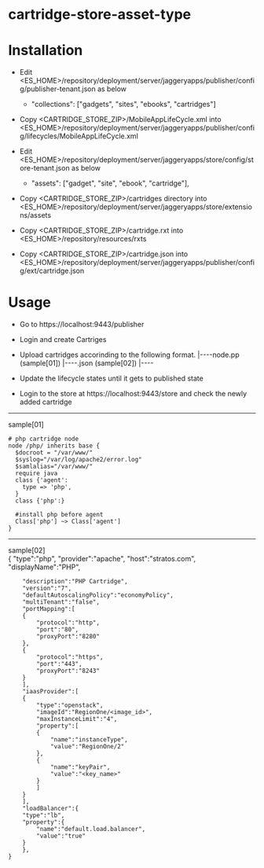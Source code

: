 cartridge-store-asset-type
===============

Installation
============

* Edit <ES_HOME>/repository/deployment/server/jaggeryapps/publisher/config/publisher-tenant.json as below
	- "collections": ["gadgets", "sites", "ebooks", "cartridges"]

* Copy <CARTRIDGE_STORE_ZIP>/MobileAppLifeCycle.xml into <ES_HOME>/repository/deployment/server/jaggeryapps/publisher/config/lifecycles/MobileAppLifeCycle.xml

* Edit <ES_HOME>/repository/deployment/server/jaggeryapps/store/config/store-tenant.json as below
	- "assets": ["gadget", "site", "ebook", "cartridge"],

* Copy <CARTRIDGE_STORE_ZIP>/cartridges directory into <ES_HOME>/repository/deployment/server/jaggeryapps/store/extensions/assets

* Copy <CARTRIDGE_STORE_ZIP>/cartridge.rxt into <ES_HOME>/repository/resources/rxts

* Copy <CARTRIDGE_STORE_ZIP>/cartridge.json into <ES_HOME>/repository/deployment/server/jaggeryapps/publisher/config/ext/cartridge.json


Usage
=====

* Go to https://localhost:9443/publisher
* Login and create Cartriges
* Upload cartridges accorinding to the following format.
    <catrtidge-name>
	|----node.pp (sample[01])
	|----<catrridge-name>.json (sample[02])
	|----<cartridge-artifacts>


* Update the lifecycle states until it gets to published state
* Login to the store at https://localhost:9443/store and check the newly added cartridge


-----------------------------------------------------------------------------------------
sample[01]

	# php cartridge node
	node /php/ inherits base {
	  $docroot = "/var/www/"
	  $syslog="/var/log/apache2/error.log"
	  $samlalias="/var/www/"
	  require java
	  class {'agent':
	    type => 'php',
	  }
	  class {'php':}
	  
	  #install php before agent
	  Class['php'] ~> Class['agent']
	}


-----------------------------------------------------------------------------------------
sample[02]	
	{
	    "type":"php",
	    "provider":"apache",
	    "host":"stratos.com",
	    "displayName":"PHP",
	 
	    "description":"PHP Cartridge",
	    "version":"7",
	    "defaultAutoscalingPolicy":"economyPolicy",
	    "multiTenant":"false",
	    "portMapping":[
		{
		    "protocol":"http",
		    "port":"80",
		    "proxyPort":"8280"
		},
		{
		    "protocol":"https",
		    "port":"443",
		    "proxyPort":"8243"
		}
	    ],
	    "iaasProvider":[
		{
		    "type":"openstack",
		    "imageId":"RegionOne/<image_id>",
		    "maxInstanceLimit":"4",
		    "property":[
		    {
		        "name":"instanceType",
		        "value":"RegionOne/2"
		    },
		    {
		        "name":"keyPair",
		        "value":"<key_name>"
		    }
		    ]
		}
	    ],
	    "loadBalancer":{
		"type":"lb",
		"property":{
		    "name":"default.load.balancer",
		    "value":"true"
		}
	    },
	}
